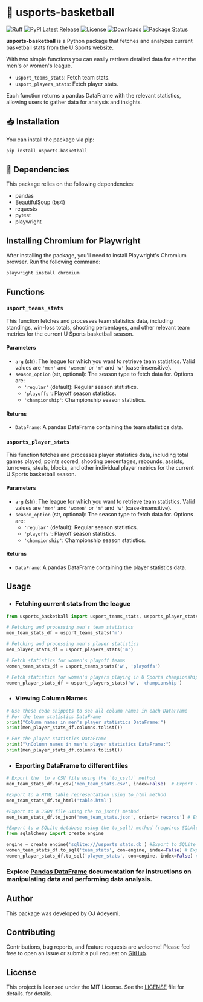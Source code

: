 # 🏀 usports-basketball 

[![Ruff](https://img.shields.io/endpoint?url=https://raw.githubusercontent.com/astral-sh/ruff/main/assets/badge/v2.json)](https://github.com/astral-sh/ruff)
[![PyPI Latest Release](https://img.shields.io/pypi/v/usports-basketball?color=orange)](https://pypi.org/project/usports-basketball/) 
[![License](https://img.shields.io/pypi/l/usports-basketball.svg)](https://github.com/ojadeyemi/usports-basketball/blob/main/LICENSE) 
[![Downloads](https://static.pepy.tech/badge/usports-basketball)](https://pepy.tech/project/usports-basketball) 
[![Package Status](https://img.shields.io/pypi/status/usports-basketball.svg)](https://pypi.org/project/usports-basketball/)

**usports-basketball** is a Python package that fetches and analyzes current basketball stats from the [U Sports website](https://usports.ca/en). 

With two simple functions you can easily retrieve detailed data for either the men's or women's league. 
- `usport_teams_stats`: Fetch team stats.
- `usport_players_stats`: Fetch player stats.

Each function returns a pandas DataFrame with the relevant statistics, allowing users to gather data for analysis and insights.

## 📥 Installation

You can install the package via pip:

```bash
pip install usports-basketball
```

## 🧩 Dependencies

This package relies on the following dependencies:

- pandas
- BeautifulSoup (bs4)
- requests
- pytest
- playwright

## Installing Chromium for Playwright

After installing the package, you'll need to install Playwright's Chromium browser. Run the following command:

```bash
playwright install chromium
```

## Functions

### `usport_teams_stats`

This function fetches and processes team statistics data, including standings, win-loss totals, shooting percentages, and other relevant team metrics for the current U Sports basketball season.

#### Parameters

- `arg` (str): The league for which you want to retrieve team statistics. Valid values are `'men'` and `'women'` or `'m'` and `'w'` (case-insensitive).
- `season_option` (str, optional): The season type to fetch data for. Options are:
  - `'regular'` (default): Regular season statistics.
  - `'playoffs'`: Playoff season statistics.
  - `'championship'`: Championship season statistics.

#### Returns

- `DataFrame`: A pandas DataFrame containing the team statistics data.

### `usports_player_stats`

This function fetches and processes player statistics data, including total games played, points scored, shooting percentages, rebounds, assists, turnovers, steals, blocks, and other individual player metrics for the current U Sports basketball season.

#### Parameters

- `arg` (str): The league for which you want to retrieve team statistics. Valid values are `'men'` and `'women'` or `'m'` and `'w'` (case-insensitive).
- `season_option` (str, optional): The season type to fetch data for. Options are:
  - `'regular'` (default): Regular season statistics.
  - `'playoffs'`: Playoff season statistics.
  - `'championship'`: Championship season statistics.

#### Returns

- `DataFrame`: A pandas DataFrame containing the player statistics data.

## Usage

- ### Fetching current stats from the league

```python
from usports_basketball import usport_teams_stats, usports_player_stats

# Fetching and processing men's team statistics
men_team_stats_df = usport_teams_stats('m')

# Fetching and processing men's player statistics
men_player_stats_df = usport_players_stats('m')

# Fetch statistics for women's playoff teams
women_team_stats_df = usport_teams_stats('w', 'playoffs')

# Fetch statistics for women's players playing in U Sports championship Final 8
women_player_stats_df = usport_players_stats('w', 'championship')
```

- ### Viewing Column Names

```python
# Use these code snippets to see all column names in each DataFrame
# For the team statistics DataFrame
print("Column names in men's player statistics DataFrame:")
print(men_player_stats_df.columns.tolist())

# For the player statistics DataFrame
print("\nColumn names in men's player statistics DataFrame:")
print(men_player_stats_df.columns.tolist())
```


- ### Exporting DataFrame to different files

```python
# Export the  to a CSV file using the `to_csv()` method
men_team_stats_df.to_csv('men_team_stats.csv', index=False)  # Export without row index

#Export to a HTML table representation using to_html method
men_team_stats_df.to_html('table.html')

#Export to a JSON file using the to_json() method
men_team_stats_df.to_json('men_team_stats.json', orient='records') # Export in 'records' format

#Export to a SQLite database using the to_sql() method (requires SQLAlchemy)
from sqlalchemy import create_engine

engine = create_engine('sqlite:///usports_stats.db') #Export to SQLite database
women_team_stats_df.to_sql('team_stats', con=engine, index=False) # Export without row index
women_player_stats_df.to_sql('player_stats', con=engine, index=False) # Export without row index
```

### Explore [Pandas DataFrame](https://pandas.pydata.org/docs/reference/api/pandas.DataFrame.html) documentation for instructions on manipulating data and performing data analysis.

## Author

This package was developed by OJ Adeyemi.

## Contributing

Contributions, bug reports, and feature requests are welcome! Please feel free to open an issue or submit a pull request on [GitHub](https://github.com/ojadeyemi/usports-basketball).

## License

This project is licensed under the MIT License. See the [LICENSE](LICENSE) file for details.
for details.
